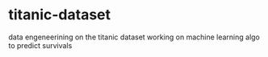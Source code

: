 # titanic-dataset
data engeneerining on the titanic dataset
working on machine learning algo to predict survivals
